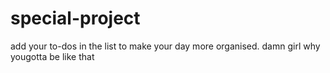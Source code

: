 # special-project
add your to-dos in the list to make your day more organised.
damn girl
why yougotta be like that
